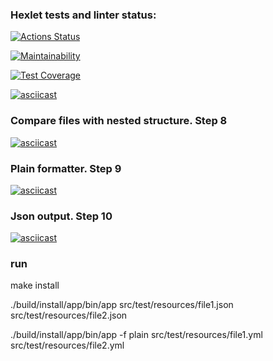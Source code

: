 ### Hexlet tests and linter status:
[![Actions Status](https://github.com/s-chepurnov/java-project-lvl2/workflows/hexlet-check/badge.svg)](https://github.com/s-chepurnov/java-project-lvl2/actions)

[![Maintainability](https://api.codeclimate.com/v1/badges/43d38a60c5a162503252/maintainability)](https://codeclimate.com/github/s-chepurnov/java-project-lvl2/maintainability)

[![Test Coverage](https://api.codeclimate.com/v1/badges/43d38a60c5a162503252/test_coverage)](https://codeclimate.com/github/s-chepurnov/java-project-lvl2/test_coverage)

[![asciicast](https://asciinema.org/a/475065.svg)](https://asciinema.org/a/475065)

### Compare files with nested structure. Step 8
[![asciicast](https://asciinema.org/a/477146.svg)](https://asciinema.org/a/477146)

### Plain formatter. Step 9
[![asciicast](https://asciinema.org/a/477370.svg)](https://asciinema.org/a/477370)

### Json output. Step 10
[![asciicast](https://asciinema.org/a/477673.svg)](https://asciinema.org/a/477673)

### run

make install

./build/install/app/bin/app src/test/resources/file1.json src/test/resources/file2.json

./build/install/app/bin/app -f plain src/test/resources/file1.yml src/test/resources/file2.yml
